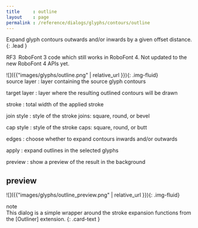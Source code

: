 ```yaml
---
title     : outline
layout    : page
permalink : /reference/dialogs/glyphs/contours/outline
---
```


Expand glyph contours outwards and/or inwards by a given offset distance.
{: .lead }

<span class="badge text-bg-warning rounded-0">RF3</span> RoboFont 3 code which still works in RoboFont 4. Not updated to the new RoboFont 4 APIs yet.  


<div class='row'>

<div class='col-sm-4' markdown='1'>
![]({{"images/glyphs/outline.png" | relative_url }}){: .img-fluid}
</div>

<div class='col-sm-8' markdown='1'>
source layer
: layer containing the source glyph contours

target layer
: layer where the resulting outlined contours will be drawn

stroke
: total width of the applied stroke

join style
: style of the stroke joins: square, round, or bevel

cap style
: style of the stroke caps: square, round, or butt

edges
: choose whether to expand contours inwards and/or outwards

apply
: expand outlines in the selected glyphs

preview
: show a preview of the result in the background
</div>

</div>


preview
-------

![]({{"images/glyphs/outline_preview.png" | relative_url }}){: .img-fluid}

[Outliner]: http://github.com/typemytype/outlinerRoboFontExtension


<div class="card bg-light my-3 rounded-0">
<div class="card-header">note</div>
<div class="card-body" markdown='1'>
This dialog is a simple wrapper around the stroke expansion functions from the [Outliner] extension.
{: .card-text }
</div>
</div>
